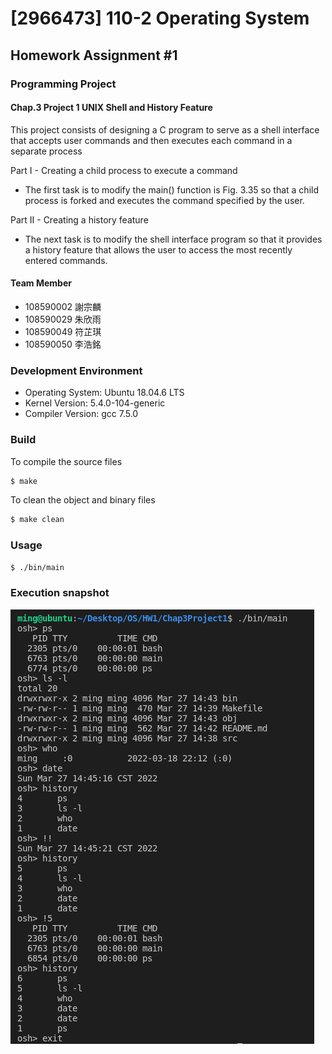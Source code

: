 # [2966473] 110-2 Operating System

## Homework Assignment #1

### Programming Project 

#### Chap.3 Project 1 UNIX Shell and History Feature
This project consists of designing a C program to serve as a shell interface that accepts user commands and then executes each command in a separate process

Part I - Creating a child process to execute a command
- The first task is to modify the main() function is Fig. 3.35 so that a child process is forked and executes the command specified by the user.

Part II - Creating a history feature
- The next task is to modify the shell interface program so that it provides a history feature that allows the user to access the most recently entered commands.

#### Team Member
- 108590002 謝宗麟
- 108590029 朱欣雨
- 108590049 符芷琪
- 108590050 李浩銘

### Development Environment
- Operating System: Ubuntu 18.04.6 LTS
- Kernel Version: 5.4.0-104-generic
- Compiler Version: gcc 7.5.0

### Build
To compile the source files
```bash
$ make
```

To clean the object and binary files
```bash
$ make clean
```

### Usage
```bash
$ ./bin/main
```

### Execution snapshot
![img](./doc/execute.png)